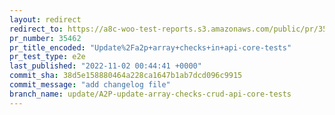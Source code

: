 ```yaml
---
layout: redirect
redirect_to: https://a8c-woo-test-reports.s3.amazonaws.com/public/pr/35462/e2e/index.html
pr_number: 35462
pr_title_encoded: "Update%2Fa2p+array+checks+in+api-core-tests"
pr_test_type: e2e
last_published: "2022-11-02 00:44:41 +0000"
commit_sha: 38d5e158880464a228ca1647b1ab7dcd096c9915
commit_message: "add changelog file"
branch_name: update/A2P-update-array-checks-crud-api-core-tests
---
```

